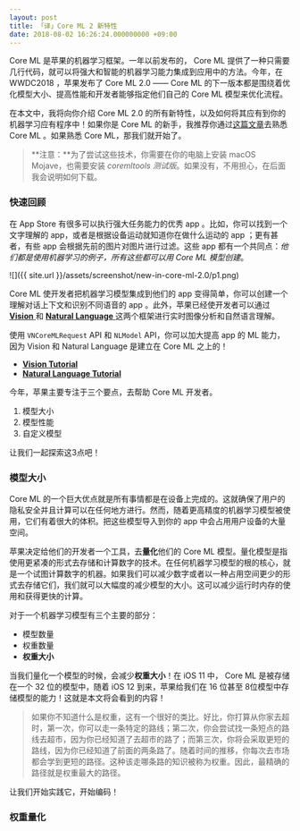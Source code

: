 ```yaml
---
layout: post
title: 「译」Core ML 2 新特性
date: 2018-08-02 16:26:24.000000000 +09:00
---
```


Core ML 是苹果的机器学习框架。一年以前发布的， Core ML 提供了一种只需要几行代码，就可以将强大和智能的机器学习能力集成到应用中的方法。今年，在 WWDC2018 ，苹果发布了 Core ML 2.0 —— Core ML 的下一版本都是围绕着优化模型大小、提高性能和开发者能够指定他们自己的 Core ML 模型来优化流程。

在本文中，我将向你介绍 Core ML 2.0 的所有新特性，以及如何将其应有到你的机器学习应有程序中！如果你是 Core ML 的新手，我推荐你通过[这篇文章](https://emptywalker.github.io/2018/07/introduction-core-ml/)去熟悉 Core ML 。如果熟悉 Core ML，那我们就开始了。

> **注意：**为了尝试这些技术，你需要在你的电脑上安装 macOS Mojave，也需要安装 *coremltools 测试版*。如果没有，不用担心，在后面我会说明如何下载。

### 快速回顾
在 App Store 有很多可以执行强大任务能力的优秀 app 。比如，你可以找到一个文字理解的 app，或者是根据设备运动就知道你在做什么运动的 app ；更有甚者，有些 app 会根据先前的图片对图片进行过滤。这些 app 都有一个共同点：*他们都是使用机器学习的例子，所有这些都可以用 Core ML 模型创建*。

![]({{  site.url  }}/assets/screenshot/new-in-core-ml-2.0/p1.png)

Core ML 使开发者把机器学习模型集成到他们的 app 变得简单，你可以创建一个理解对话上下文和识别不同语音的 app 。此外，苹果已经使开发者可以通过 [ **Vision** ](https://developer.apple.com/documentation/vision) 和 [ **Natural Language** ](https://developer.apple.com/documentation/naturallanguage)这两个框架进行实时图像分析和自然语言理解。

使用 `VNCoreMLRequest` API 和 `NLModel` API，你可以加大提高 app 的 ML 能力，因为 Vision 和 Natural Language 是建立在 Core ML 之上的！

* [ **Vision Tutorial** ](https://www.appcoda.com/vision-framework-introduction/)
* [ **Natural Language Tutorial** ](https://www.appcoda.com/natural-language-processing-swift/)

今年，苹果主要专注于三个要点，去帮助 Core ML 开发者。
1. 模型大小
2. 模型性能
3. 自定义模型

让我们一起探索这3点吧！

### 模型大小

Core ML 的一个巨大优点就是所有事情都是在设备上完成的。这就确保了用户的隐私安全并且计算可以在任何地方进行。然而，随着更高精度的机器学习模型被使用，它们有着很大的体积。把这些模型导入到你的 app 中会占用用户设备的大量空间。

苹果决定给他们的开发者一个工具，去**量化**他们的 Core ML 模型。量化模型是指使用更紧凑的形式去存储和计算数字的技术。在任何机器学习模型的根的核心，就是一个试图计算数字的机器。如果我们可以减少数字或者以一种占用空间更少的形式去存储它们，我们就可以大幅度的减少模型的大小。这可以减少运行时内存的使用和获得更快的计算。

对于一个机器学习模型有三个主要的部分：
* 模型数量
* 权重数量
* **权重大小**

当我们量化一个模型的时候，会减少**权重大小**！在 iOS 11 中， Core ML 是被存储在一个 32 位的模型中，随着 iOS 12 到来，苹果给我们在 16 位甚至 8位模型中存储模型的能力！这就是本文将会看到的内容！

> 如果你不知道什么是权重，这有一个很好的类比。好比，你打算从你家去超时，第一次，你可以走一条特定的路线；第二次，你会尝试找一条短点的路线去超市，因为你已经知道了去超市的路了；而第三次，你将会采取更短的路线，因为你已经知道了前面的两条路了。随着时间的推移，你每次去市场都会学到更短的路径。这种该走哪条路的知识被称为权重。因此，最精确的路径就是权重最大的路径。

让我们开始实践它，开始编码！

### 权重量化